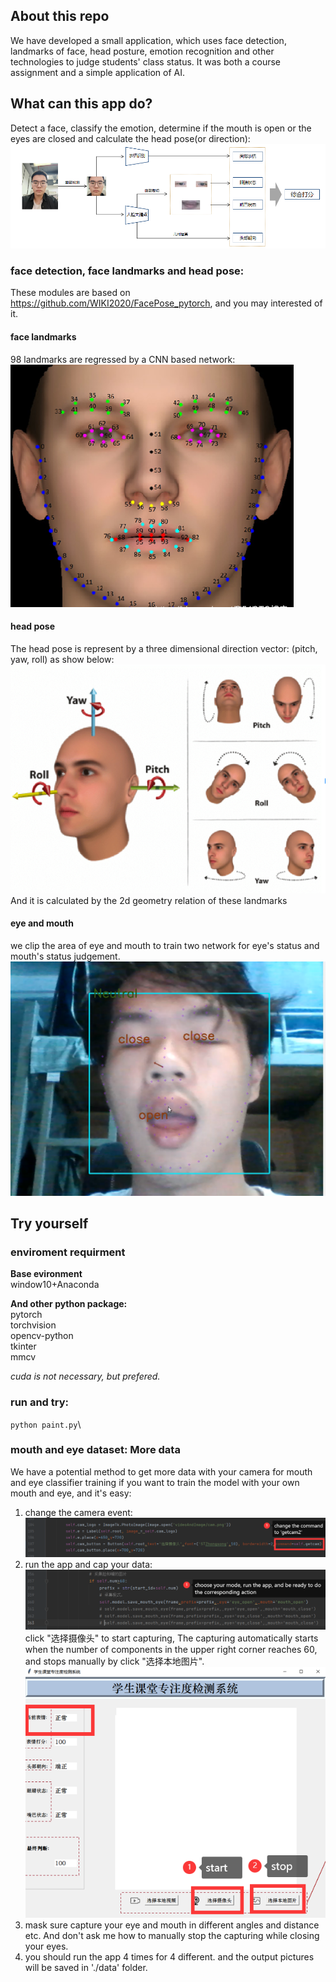 
## About this repo
We have developed a small application, which uses face detection, 
landmarks of face, head posture, emotion recognition and other technologies to judge 
students' class status. It was both a course assignment and a simple
application of AI.

## What can this app do?
Detect a face, classify the emotion, determine if the mouth 
is open or the eyes are closed and calculate the head pose(or direction):\
![img_3.png](videoAndImage/img_7.png)

### face detection, face landmarks and head pose:
These modules are based on https://github.com/WIKI2020/FacePose_pytorch, and you may interested of it.

#### face landmarks
98 landmarks are regressed by a CNN based network:\
![img_2.png](videoAndImage/img_2.png)
#### head pose
The head pose is represent by a three 
dimensional direction vector: (pitch, yaw, roll) as show below:\
![img_1.png](videoAndImage/img_1.png)
And it is calculated by the 2d geometry relation of these landmarks
#### eye and mouth
we clip the area of eye and mouth to train two network for eye's status
and mouth's status judgement. \
![img_3.png](videoAndImage/img_3.png)


## Try yourself
### enviroment requirment
**Base evironment**\
window10+Anaconda

**And other python package:**\
pytorch\
torchvision\
opencv-python\
tkinter\
mmcv

_cuda is not necessary, but prefered._

### run and try:
`python paint.py`\

### mouth and eye dataset: More data
We have a potential method to get more data with your camera for mouth and eye classifier training
if you want to train the model with your own mouth and eye, and it's easy:

1. change the camera event:\
![img.png](videoAndImage/img_4.png)
2. run the app and cap your data:\
![img_1.png](videoAndImage/img_5.png)
click "选择摄像头" to start capturing, The capturing automatically starts when the number 
of components in the upper right corner reaches 60, and stops manually by click "选择本地图片".\
![img_2.png](videoAndImage/img_6.png)
3. mask sure capture your eye and mouth in different angles and distance etc. And don't ask me how to 
manually stop the capturing while closing your eyes.
4. you should run the app 4 times for 4 different. and the output pictures will be saved in './data' folder.







